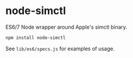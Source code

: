 node-simctl
===========

ES6/7 Node wrapper around Apple's simctl binary.

```
npm install node-simctl
```

See `lib/es6/specs.js` for examples of usage.
